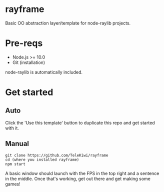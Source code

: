 # rayframe
 Basic OO abstraction layer/template for node-raylib projects.

# Pre-reqs
- Node.js >= 10.0
- Git (installation)

node-raylib is automatically included.
# Get started

## Auto
Click the 'Use this template' button to duplicate this repo and get started with it.

## Manual
    git clone https://github.com/TeleKiwi/rayframe
    cd (where you installed rayframe)
    npm start
A basic window should launch with the FPS in the top right and a sentence in the middle.
Once that's working, get out there and get making some games!
